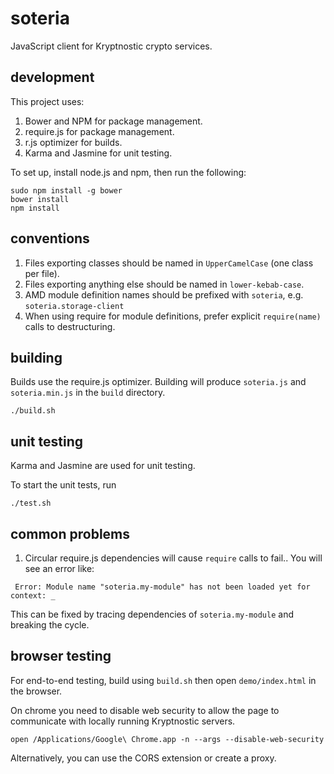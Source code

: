 # soteria

JavaScript client for Kryptnostic crypto services.

## development

This project uses:

1. Bower and NPM for package management.
2. require.js for package management.
3. r.js optimizer for builds.
4. Karma and Jasmine for unit testing.


To set up, install node.js and npm, then run the following:

```
sudo npm install -g bower
bower install
npm install
```

## conventions

1. Files exporting classes should be named in `UpperCamelCase` (one class per file).
2. Files exporting anything else should be named in `lower-kebab-case`.
3. AMD module definition names should be prefixed with `soteria`, e.g. `soteria.storage-client`
4. When using require for module definitions, prefer explicit `require(name)` calls to destructuring.

## building

Builds use the require.js optimizer.
Building will produce `soteria.js` and `soteria.min.js` in the `build` directory.

```
./build.sh
```

## unit testing

Karma and Jasmine are used for unit testing.

To start the unit tests, run

```
./test.sh
```

## common problems

1. Circular require.js dependencies will cause `require` calls to fail.. You will see an error like:

```
 Error: Module name "soteria.my-module" has not been loaded yet for context: _
```

This can be fixed by tracing dependencies of `soteria.my-module` and breaking the cycle.

## browser testing

For end-to-end testing, build using `build.sh` then open `demo/index.html` in the browser.

On chrome you need to disable web security to allow the page to communicate with locally running Kryptnostic servers.

`open /Applications/Google\ Chrome.app -n --args --disable-web-security`

Alternatively, you can use the CORS extension or create a proxy.
